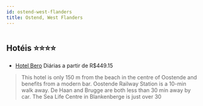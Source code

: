 ```yaml
---
id: ostend-west-flanders
title: Ostend, West Flanders
---
```


<center><img src="http://photos.hotelbeds.com/giata/15/156211/156211a_hb_a_001.jpg" alt="" /></center>


## Hotéis ⭐️⭐️⭐️⭐️

-    [Hotel Bero](https://www.hurb.com/aud/https://www.hurb.com/hoteis/ostend/hotel-bero-JNP-JP829820?cmp=18055) Diárias a partir de R$449.15
   > This hotel is only 150 m from the beach in the centre of Oostende and benefits from a modern bar. Oostende Railway Station is a 10-min walk away. De Haan and Brugge are both less than 30 min away by car. The Sea Life Centre in Blankenberge is just over 30
